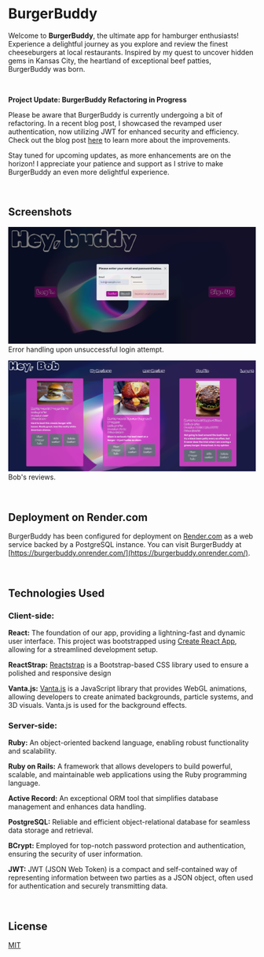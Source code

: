 # BurgerBuddy

Welcome to **BurgerBuddy**, the ultimate app for hamburger enthusiasts! Experience a delightful journey as you explore and review the finest cheeseburgers at local restaurants. Inspired by my quest to uncover hidden gems in Kansas City, the heartland of exceptional beef patties, BurgerBuddy was born.

&nbsp;

**Project Update: BurgerBuddy Refactoring in Progress** 

Please be aware that BurgerBuddy is currently undergoing a bit of refactoring. In a recent blog post, I showcased the revamped user authentication, now utilizing JWT for enhanced security and efficiency. Check out the blog post [here](https://medium.com/@wrosullivan88/backend-authentication-and-encryption-using-rails-bcrypt-jwt-react-localstorage-and-react-401c472d762b) to learn more about the improvements.

Stay tuned for upcoming updates, as more enhancements are on the horizon! I appreciate your patience and support as I strive to make BurgerBuddy an even more delightful experience.

&nbsp;

## Screenshots

![a screenshot](./assets/burgerbuddy_screenshot.png)
Error handling upon unsuccessful login attempt.

![a screenshot](./assets/burgerbuddy_screenshot2.png)
Bob's reviews.

&nbsp;



## Deployment on Render.com

BurgerBuddy has been configured for deployment on [Render.com](https://render.com/) as a web service backed by a PostgreSQL instance. You can visit BurgerBuddy at [https://burgerbuddy.onrender.com/](https://burgerbuddy.onrender.com/).

&nbsp;

## Technologies Used 
### **Client-side:**

**React:** The foundation of our app, providing a lightning-fast and dynamic user interface. This project was bootstrapped using [Create React App](https://github.com/facebook/create-react-app), allowing for a streamlined development setup.

**ReactStrap:** [Reactstrap](https://github.com/reactstrap/reactstrap) is a Bootstrap-based CSS library used to ensure a polished and responsive design


**Vanta.js:** [Vanta.js](https://github.com/tengbao/vanta) is a JavaScript library that provides WebGL animations, allowing developers to create animated backgrounds, particle systems, and 3D visuals. Vanta.js is used for the background effects.

### **Server-side:**

**Ruby:** An object-oriented backend language, enabling robust functionality and scalability.

**Ruby on Rails:**  A framework that allows developers to build powerful, scalable, and maintainable web applications using the Ruby programming language.

**Active Record:** An exceptional ORM tool that simplifies database management and enhances data handling.

**PostgreSQL:** Reliable and efficient object-relational database for seamless data storage and retrieval.

**BCrypt:** Employed for top-notch password protection and authentication, ensuring the security of user information.

**JWT:** JWT (JSON Web Token) is a compact and self-contained way of representing information between two parties as a JSON object, often used for authentication and securely transmitting data.

&nbsp;

## License

[MIT](https://choosealicense.com/licenses/mit/)
